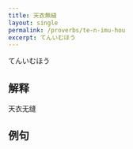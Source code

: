 ```yaml
---
title: 天衣無縫
layout: single
permalink: /proverbs/te-n-imu-hou
excerpt: てんいむほう
---
```


てんいむほう

## 解释

天衣无缝

## 例句

